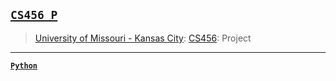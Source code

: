 ## [`CS456 P`](https://saj3ia.herokuapp.com/)
> [University of Missouri - Kansas City](https://www.umkc.edu/): [CS456](https://catalog.umkc.edu/course-offerings/undergraduate/comp-sci/): Project

---

[**`Python`**](https://github.com/lxRbckl/lxRbckl/blob/main/Python/README.md)
